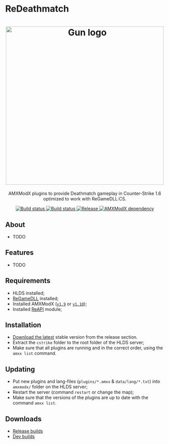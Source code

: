 # ReDeathmatch

<h1 align="center">
    <a href="https://github.com/wopox1337/ReDeathmatch">
        <picture>
            <source
                width="500px"
                media="(prefers-color-scheme: dark)"
                srcset="https://user-images.githubusercontent.com/18553678/233882657-0ee4d8ea-2492-4af7-8db5-32430689c131.png"
            >
            <source
                width="500px"
                media="(prefers-color-scheme: light)"
                srcset="https://user-images.githubusercontent.com/18553678/233882657-0ee4d8ea-2492-4af7-8db5-32430689c131.png"
            >
            <img
                width="500px"
                alt="Gun logo"
                src="https://user-images.githubusercontent.com/18553678/233882657-0ee4d8ea-2492-4af7-8db5-32430689c131.png"
            >
        </picture>
    </a>
</h1>

<p align="center">
    AMXModX plugins to provide Deathmatch gameplay in Counter-Strike 1.6 optimized to work with ReGameDLL:CS.
</p>

<p align="center">
    <a href="https://github.com/wopox1337/ReDeathmatch/releases/latest">
        <img
            src="https://img.shields.io/github/downloads/wopox1337/ReDeathmatch/total?label=Download%40latest&style=flat-square&logo=github&logoColor=white"
            alt="Build status"
        >
    </a>
    <a href="https://github.com/wopox1337/ReDeathmatch/actions">
        <img
            src="https://img.shields.io/github/workflow/status/wopox1337/ReDeathmatch/CI/master?style=flat-square&logo=github&logoColor=white"
            alt="Build status"
        >
    </a>
    <a href="https://github.com/wopox1337/ReDeathmatch/releases">
        <img
            src="https://img.shields.io/github/v/release/wopox1337/ReDeathmatch?include_prereleases&style=flat-square&logo=github&logoColor=white"
            alt="Release"
        >
    </a>
    <a href="https://www.amxmodx.org/downloads-new.php">
        <img
            src="https://img.shields.io/badge/AMXModX-%3E%3D1.9.0-blue?style=flat-square"
            alt="AMXModX dependency"
        >
        </a>
</p>

## About
- TODO

## Features
- TODO

## Requirements
- HLDS installed;
- [ReGameDLL](https://github.com/s1lentq/ReGameDLL_CS) installed;
- Installed AMXModX ([`v1.9`](https://www.amxmodx.org/downloads-new.php) or [`v1.10`](https://www.amxmodx.org/downloads-new.php?branch=master));
- Installed [ReAPI](https://github.com/s1lentq/reapi) module; 
      
## Installation
- [Download the latest](https://github.com/wopox1337/ReDeathmatch/releases/latest) stable version from the release section.
- Extract the `cstrike` folder to the root folder of the HLDS server;
- Make sure that all plugins are running and in the correct order, using the `amxx list` command.

## Updating
- Put new plugins and lang-files (`plugins/*.amxx` & `data/lang/*.txt`) into `amxmodx/` folder on the HLDS server;
- Restart the server (command `restart` or change the map);
- Make sure that the versions of the plugins are up to date with the command `amxx list`.

## Downloads
- [Release builds](https://github.com/wopox1337/ReDeathmatch/releases)
- [Dev builds](https://github.com/wopox1337/ReDeathmatch/actions/workflows/build.yml)

